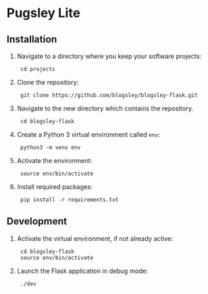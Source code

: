 # Pugsley Lite

## Installation

1. Navigate to a directory where you keep your software projects:

        cd projects

2. Clone the repository:

        git clone https://github.com/blogsley/blogsley-flask.git
        
3. Navigate to the new directory which contains the repository.

        cd blogsley-flask

4. Create a Python 3 virtual environment called `env`:

        python3 -m venv env
        
5. Activate the environment:

        source env/bin/activate
        
6. Install required packages:

        pip install -r requirements.txt


## Development

1. Activate the virtual environment, if not already active:

        cd blogsley-flask
        source env/bin/activate
        
2. Launch the Flask application in debug mode:

        ./dev
